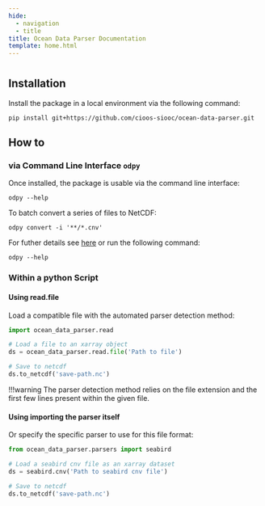 ```yaml
---
hide:
  - navigation
  - title
title: Ocean Data Parser Documentation
template: home.html
---
```

#
## Installation
Install the package in a local environment via the following command:

```console
pip install git+https://github.com/cioos-siooc/ocean-data-parser.git
```

## How to
### via Command Line Interface `odpy`
Once installed, the package is usable via the command line interface:
```console
odpy --help
```

To batch convert a series of files to NetCDF:
```
odpy convert -i '**/*.cnv'
```

For futher details see [here](user_guide/cli.md) or run the following command:
```console
odpy --help 
```
### Within a python Script

#### Using read.file
Load a compatible file with the automated parser detection method:

```python
import ocean_data_parser.read

# Load a file to an xarray object
ds = ocean_data_parser.read.file('Path to file')

# Save to netcdf
ds.to_netcdf('save-path.nc')
```
!!!warning
    The parser detection method relies on the file extension and the first few lines present within the given file.

#### Using importing the parser itself
Or specify the specific parser to use for this file format:
``` python
from ocean_data_parser.parsers import seabird

# Load a seabird cnv file as an xarray dataset
ds = seabird.cnv('Path to seabird cnv file')

# Save to netcdf
ds.to_netcdf('save-path.nc')
```

